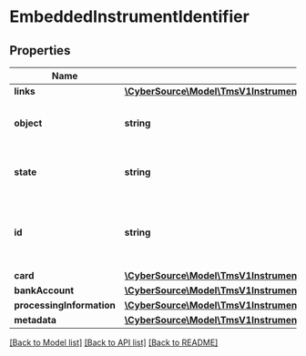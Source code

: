 # EmbeddedInstrumentIdentifier

## Properties
Name | Type | Description | Notes
------------ | ------------- | ------------- | -------------
**links** | [**\CyberSource\Model\TmsV1InstrumentIdentifiersPost200ResponseLinks**](TmsV1InstrumentIdentifiersPost200ResponseLinks.md) |  | [optional] 
**object** | **string** | &#39;Describes type of token.&#39;  Valid values: - instrumentIdentifier | [optional] 
**state** | **string** | &#39;Current state of the token.&#39;              Valid values: - ACTIVE - CLOSED | [optional] 
**id** | **string** | The ID of the existing instrument identifier to be linked to the newly created payment instrument. | [optional] 
**card** | [**\CyberSource\Model\TmsV1InstrumentIdentifiersPost200ResponseCard**](TmsV1InstrumentIdentifiersPost200ResponseCard.md) |  | [optional] 
**bankAccount** | [**\CyberSource\Model\TmsV1InstrumentIdentifiersPost200ResponseBankAccount**](TmsV1InstrumentIdentifiersPost200ResponseBankAccount.md) |  | [optional] 
**processingInformation** | [**\CyberSource\Model\TmsV1InstrumentIdentifiersPost200ResponseProcessingInformation**](TmsV1InstrumentIdentifiersPost200ResponseProcessingInformation.md) |  | [optional] 
**metadata** | [**\CyberSource\Model\TmsV1InstrumentIdentifiersPost200ResponseMetadata**](TmsV1InstrumentIdentifiersPost200ResponseMetadata.md) |  | [optional] 

[[Back to Model list]](../README.md#documentation-for-models) [[Back to API list]](../README.md#documentation-for-api-endpoints) [[Back to README]](../README.md)


